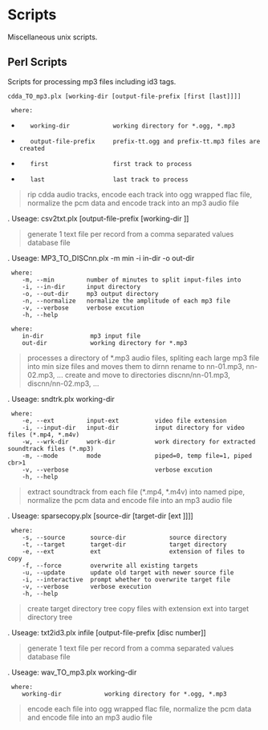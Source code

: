 # Scripts
Miscellaneous unix scripts.
## Perl Scripts
Scripts for processing mp3 files including id3 tags.

```
cdda_TO_mp3.plx [working-dir [output-file-prefix [first [last]]]]
``` 
     where:
-        working-dir            working directory for *.ogg, *.mp3
-        output-file-prefix     prefix-tt.ogg and prefix-tt.mp3 files are created
-        first                  first track to process
-        last                   last track to process

> rip cdda audio tracks,
> encode each track into ogg wrapped flac file,
> normalize the pcm data and
> encode track into an mp3 audio file
 
. Useage: csv2txt.plx [output-file-prefix [working-dir ]]
 
>generate 1 text file per record
>from a comma separated values database file


. Useage: MP3_TO_DISCnn.plx -m min -i in-dir -o out-dir
  
     where:
        -m, --min         number of minutes to split input-files into
        -i, --in-dir      input directory
        -o, --out-dir     mp3 output directory
        -n, --normalize   normalize the amplitude of each mp3 file
        -v, --verbose     verbose excution
        -h, --help

     where:
        in-dir             mp3 input file
        out-dir            working directory for *.mp3
          

 >processes a directory of *.mp3 audio files, spliting each large mp3 file into min size files and moves them to dirnn
 >rename to nn-01.mp3, nn-02.mp3, ...
 >create and move to directories discnn/nn-01.mp3, discnn/nn-02.mp3, ...

 
. Useage: sndtrk.plx working-dir
 
     where:
        -e, --ext         input-ext          video file extension
        -i, --input-dir   input-dir          input directory for video files (*.mp4, *.m4v)
        -w, --wrk-dir     work-dir           work directory for extracted soundtrack files (*.mp3)
        -m, --mode        mode               piped=0, temp file=1, piped cbr>1
        -v, --verbose                        verbose excution
        -h, --help
          

> extract soundtrack from each file (*.mp4, *.m4v) into named pipe,
> normalize the pcm data and
> encode file into an mp3 audio file

. Useage: sparsecopy.plx [source-dir [target-dir [ext ]]]]
 
     where:
        -s, --source       source-dir            source directory
        -t, --target       target-dir            target directory
        -e, --ext          ext                   extension of files to copy
        -f, --force        overwrite all existing targets
        -u, --update       update old target with newer source file
        -i, --interactive  prompt whether to overwrite target file
        -v, --verbose      verbose execution
        -h, --help
          
> create target directory tree
> copy files with extension ext into target directory tree

. Useage: txt2id3.plx infile [output-file-prefix [disc number]]

> generate 1 text file per record
> from a comma separated values database file

. Useage: wav_TO_mp3.plx working-dir
 
     where:
        working-dir            working directory for *.ogg, *.mp3
          
> encode each file into ogg wrapped flac file,
> normalize the pcm data and
> encode file into an mp3 audio file



